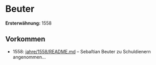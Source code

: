 # Beuter

**Ersterwähnung:** 1558

## Vorkommen
- 1558: [jahre/1558/README.md](../jahre/1558/README.md) – Sebaſtian
Beuter zu Schuldienern angenommen...
